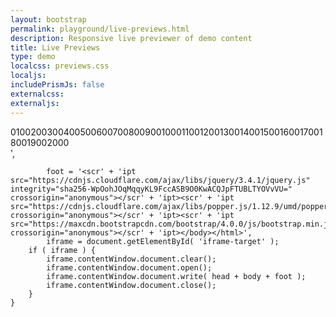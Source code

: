 ```yaml
---
layout: bootstrap
permalink: playground/live-previews.html
description: Responsive live previewer of demo content
title: Live Previews
type: demo
localcss: previews.css
localjs:
includePrismJs: false
externalcss:
externaljs:
---
```


<html class="theme-blue" lang="en">
<head>
    <meta charset="UTF-8">
    <title>Live Previews</title>
    <style>
        .row:not(:first-of-type) {
            margin-top: 30px;
        }

        .fs0875 {
            font-size: .875rem;
        }
    </style>
</head>


<div class="container">
    <h1 class="display-3">Live Previews</h1>
    <p class="lead">Demo to include markup into an iframe in which it has all the styles of the template, as well
        as can be resposive (iframe resize). For instance, you can load <a href="#iframe-target" onclick="loadHtml( '.lead' ); return false;"> this paragraph</a> 
        into it, or even load <a href="#iframe-target" onclick="loadHtml( 'template' ); return	false;">predefined templates</a> for testing.</p>
    <div class="row">
        <div class="col previews">
            <div class="row buttons ml-0 mt-3 fs0875">
                <a href="412px" class="rounded-top-left col">XS</a>
                <a href="576px" class="col">SM</a>
                <a href="768px" class="col">MD</a>
                <a href="992px" class="col">LG</a>
                <a href="1200px" class="col">XL</a>
                <a href="1440px" class="rounded-top-right col">XXL</a>
            </div>
            <iframe id="iframe-target" frameborder="0" class="border-top-0"></iframe>                
        </div>
    </div>
    <div class="row">
        <div class="col-5">
            <a href="#iframe-target" class="btn btn-primary" onclick="loadHtml('.card')">Load Card</a>
            <div class="card">
                <img class="card-img-top" src="https://snap-photos.s3.amazonaws.com/img-thumbs/960w/1U2EGZ07GU.jpg"
                    alt="Card image cap">
                <div class="card-body">
                    <h4 class="card-title">Card title</h4>
                    <p class="card-text">You can load more complicated content into it, such as this card.</p>
                </div>
            </div>
        </div>
        <div class="col">
            <div class="col">
                <a href="#iframe-target" class="btn btn-primary" onclick="loadHtml('#accordion')">Load Accordion</a>
                <div id="accordion" role="tablist">
                    <div class="card">
                        <div class="card-header" role="tab" id="headingOne">
                            <h5 class="mb-0">
                                <a data-toggle="collapse" href="#collapseOne" aria-expanded="true"
                                    aria-controls="collapseOne">
                                    Collapsible Group Item #1
                                </a>
                            </h5>
                        </div>
                        <div id="collapseOne" class="collapse show" role="tabpanel" aria-labelledby="headingOne"
                            data-parent="#accordion">
                            <div class="card-body">
                                Anim pariatur cliche reprehenderit, enim eiusmod high life accusamus terry
                                richardson ad squid. 3 wolf moon officia aute, non cupidatat skateboard dolor
                                brunch. Food truck quinoa nesciunt laborum eiusmod. Brunch 3 wolf moon tempor, sunt
                                aliqua put a bird on it squid single-origin coffee nulla assumenda shoreditch et.
                                Nihil anim keffiyeh helvetica, craft beer labore wes anderson cred nesciunt sapiente
                                ea proident. Ad vegan excepteur butcher vice lomo. Leggings occaecat craft beer
                                farm-to-table, raw denim aesthetic synth nesciunt you probably haven't heard of them
                                accusamus labore sustainable VHS.
                            </div>
                        </div>
                    </div>
                    <div class="card">
                        <div class="card-header" role="tab" id="headingTwo">
                            <h5 class="mb-0">
                                <a class="collapsed" data-toggle="collapse" href="#collapseTwo"
                                    aria-expanded="false" aria-controls="collapseTwo">
                                    Collapsible Group Item #2
                                </a>
                            </h5>
                        </div>
                        <div id="collapseTwo" class="collapse" role="tabpanel" aria-labelledby="headingTwo"
                            data-parent="#accordion">
                            <div class="card-body">
                                Anim pariatur cliche reprehenderit, enim eiusmod high life accusamus terry
                                richardson ad squid. 3 wolf moon officia aute, non cupidatat skateboard dolor
                                brunch. Food truck quinoa nesciunt laborum eiusmod. Brunch 3 wolf moon tempor, sunt
                                aliqua put a bird on it squid single-origin coffee nulla assumenda shoreditch et.
                                Nihil anim keffiyeh helvetica, craft beer labore wes anderson cred nesciunt sapiente
                                ea proident. Ad vegan excepteur butcher vice lomo. Leggings occaecat craft beer
                                farm-to-table, raw denim aesthetic synth nesciunt you probably haven't heard of them
                                accusamus labore sustainable VHS.
                            </div>
                        </div>
                    </div>
                    <div class="card">
                        <div class="card-header" role="tab" id="headingThree">
                            <h5 class="mb-0">
                                <a class="collapsed" data-toggle="collapse" href="#collapseThree"
                                    aria-expanded="false" aria-controls="collapseThree">
                                    Collapsible Group Item #3
                                </a>
                            </h5>
                        </div>
                        <div id="collapseThree" class="collapse" role="tabpanel" aria-labelledby="headingThree"
                            data-parent="#accordion">
                            <div class="card-body">
                                Anim pariatur cliche reprehenderit, enim eiusmod high life accusamus terry
                                richardson ad squid. 3 wolf moon officia aute, non cupidatat skateboard dolor
                                brunch. Food truck quinoa nesciunt laborum eiusmod. Brunch 3 wolf moon tempor, sunt
                                aliqua put a bird on it squid single-origin coffee nulla assumenda shoreditch et.
                                Nihil anim keffiyeh helvetica, craft beer labore wes anderson cred nesciunt sapiente
                                ea proident. Ad vegan excepteur butcher vice lomo. Leggings occaecat craft beer
                                farm-to-table, raw denim aesthetic synth nesciunt you probably haven't heard of them
                                accusamus labore sustainable VHS.
                            </div>
                        </div>
                    </div>
                </div>
            </div>
        </div>
    </div>
</div>

    
<script id="prism-source">
    window.addEventListener( 'DOMContentLoaded', function() {
        ( function( $ ) {

            createIframe();
    
            $( '.buttons a' ).on( 'click', function() {
                var h = $( this ).attr( 'href' );
                $( 'iframe' ).css( 'width', h );
                return false;
            } );

            $( 'a[href^="#"]' ).on( 'click', function( e ) {
                e.preventDefault();

                $( 'html, body' ).animate( {
                	'scrollTop': $( '#iframe-target' ).offset().top - 50
                }, 500 ); 
                
                $( '#iframe-target' ).animate( {
                    height: 610,
                } );
            } );
    
        } )( jQuery );
    } );

    var template = '<nav class="navbar navbar-expand-lg navbar-dark bg-dark fixed-top"><div class="container"><a class="navbar-brand" href="#">Start Bootstrap</a><button class="navbar-toggler" type="button" data-toggle="collapse" data-target="#navbarResponsive" aria-controls="navbarResponsive" aria-expanded="false" aria-label="Toggle navigation"><span class="navbar-toggler-icon"></span></button><div class="collapse navbar-collapse" id="navbarResponsive"><ul class="navbar-nav ml-auto"><li class="nav-item active"><a class="nav-link" href="#">Home <span class="sr-only">(current)</span></a></li><li class="nav-item"><a class="nav-link" href="#">About</a></li><li class="nav-item"><a class="nav-link" href="#">Services</a></li><li class="nav-item"><a class="nav-link" href="#">Contact</a></li></ul></div></div></nav><div class="container"><div class="row"><div class="col-lg-12 text-center"><h1 class="mt-5">A Bootstrap 4 Starter Template</h1><p class="lead">Complete with pre-defined file paths and responsive navigation!</p><ul class="list-unstyled"><li>Bootstrap 4.0.0-beta</li><li>jQuery 3.2.1</li></ul></div></div></div>';

    function loadHtml( target ) {
        if ( target.charAt( 0 ) !== '.' && target.charAt( 0 ) !== '#' ) {
            // not a class or an ID, try a variable!
            createIframe( window[ target ] );
        } else {
            createIframe( $( target )[ 0 ].outerHTML );
        }
    }

    function createIframe( body ) {
        body = body || 'Select something to demo';
        var head = '<!DOCTYPE html><html lang="en"><head><meta charset="utf-8"><meta name="viewport" content="width=device-width, initial-scale=1, shrink-to-fit=no"><link href="https://maxcdn.bootstrapcdn.com/bootstrap/4.0.0/css/bootstrap.min.css" rel="stylesheet" crossorigin="anonymous"><link href="https://cdnjs.cloudflare.com/ajax/libs/font-awesome/5.11.2/css/all.min.css" rel="stylesheet" crossorigin="anonymous"><link href="https://fonts.googleapis.com/css?family=Open+Sans" rel="stylesheet" crossorigin="anonymous"><link href="../css/preview-iframe.css" rel="stylesheet"><style>body{padding: 1rem;padding-top:2rem;}</style></head><body><div class="ruler"><label>0</label><label>100</label><label>200</label><label>300</label><label>400</label><label>500</label><label>600</label><label>700</label><label>800</label><label>900</label><label>1000</label><label>1100</label><label>1200</label><label>1300</label><label>1400</label><label>1500</label><label>1600</label><label>1700</label><label>1800</label><label>1900</label><label>2000</label></div>',
            foot = '<scr' + 'ipt src="https://cdnjs.cloudflare.com/ajax/libs/jquery/3.4.1/jquery.js" integrity="sha256-WpOohJOqMqqyKL9FccASB9O0KwACQJpFTUBLTYOVvVU=" crossorigin="anonymous"></scr' + 'ipt><scr' + 'ipt src="https://cdnjs.cloudflare.com/ajax/libs/popper.js/1.12.9/umd/popper.min.js" crossorigin="anonymous"></scr' + 'ipt><scr' + 'ipt src="https://maxcdn.bootstrapcdn.com/bootstrap/4.0.0/js/bootstrap.min.js" crossorigin="anonymous"></scr' + 'ipt></body></html>',
            iframe = document.getElementById( 'iframe-target' );
        if ( iframe ) {
            iframe.contentWindow.document.clear();
            iframe.contentWindow.document.open();
            iframe.contentWindow.document.write( head + body + foot );
            iframe.contentWindow.document.close();
        }
    }
</script>
